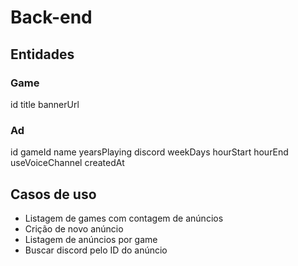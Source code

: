 # Back-end

## Entidades

### Game 

id
title
bannerUrl

### Ad 

id
gameId
name
yearsPlaying
discord
weekDays
hourStart
hourEnd
useVoiceChannel
createdAt


## Casos de uso

- Listagem de games com contagem de anúncios
- Crição de novo anúncio
- Listagem de anúncios por game
- Buscar discord pelo ID do anúncio